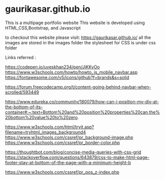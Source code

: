 # gaurikasar.github.io
This is a multipage portfolio website
This website is developed using HTML,CSS,Bootstrap, and Javascript

to checkout this website please visit: https://gaurikasar.github.io/
all the images are stored in the images folder
the stylesheet for CSS is under css folder


Links referred :

https://codepen.io/uveskhan234/pen/JjKKyOo
https://www.w3schools.com/howto/howto_js_mobile_navbar.asp
https://fontawesome.com/v5/icons/github?f=brands&s=solid

https://forum.freecodecamp.org/t/content-going-behind-navbar-when-scrolled/593449


https://www.edureka.co/community/180079/how-can-i-position-my-div-at-the-bottom-of-its-container#:~:text=Bottom%20and%20position%20properties%20can,the%20bottom%20value%20to%20zero.

https://www.w3schools.com/html/tryit.asp?filename=tryhtml_images_background4
https://www.w3schools.com/cssref/pr_background-image.php
https://www.w3schools.com/cssref/pr_border-color.php

https://thoughtbot.com/blog/concise-media-queries-with-css-grid
https://stackoverflow.com/questions/643879/css-to-make-html-page-footer-stay-at-bottom-of-the-page-with-a-minimum-height-b

https://www.w3schools.com/cssref/pr_pos_z-index.php

